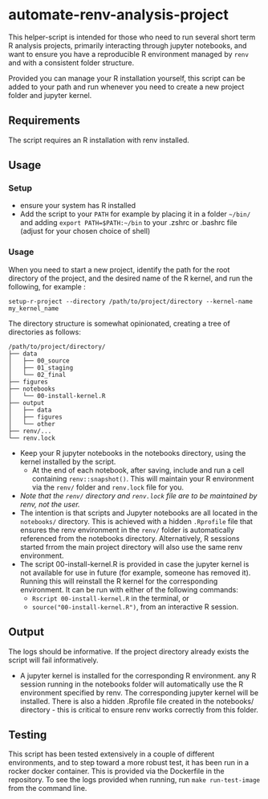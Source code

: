 # automate-renv-analysis-project

This helper-script is intended for those who need to run several short term R analysis projects, primarily interacting through jupyter notebooks, and want to ensure you have a reproducible R environment managed by `renv` and with a consistent folder structure.

Provided you can manage your R installation yourself, this script can be added to your path and run whenever you need to create a new project folder and jupyter kernel.

## Requirements

The script requires an R installation with renv installed.

## Usage

### Setup

- ensure your system has R installed
- Add the script to your `PATH` for example by placing it in a folder `~/bin/` and adding `export PATH=$PATH:~/bin` to your .zshrc or .bashrc file (adjust for your chosen choice of shell)

### Usage

When you need to start a new project, identify the path for the root directory of the project, and the desired name of the R kernel, and run the following, for example :

```{bash}
setup-r-project --directory /path/to/project/directory --kernel-name my_kernel_name
```

The directory structure is somewhat opinionated, creating a tree of directories as follows:

```{bash}
/path/to/project/directory/
├── data
│   ├── 00_source
│   ├── 01_staging
│   └── 02_final
├── figures
├── notebooks
│   └── 00-install-kernel.R
├── output
│   ├── data
│   ├── figures
│   └── other
├── renv/...
└── renv.lock
```

- Keep your R jupyter notebooks in the notebooks directory, using the kernel installed by the script.
  - At the end of each notebook, after saving, include and run a cell containing `renv::snapshot()`.  This will maintain your  R environment via the `renv/` folder and `renv.lock` file for you.
- *Note that the `renv/` directory and `renv.lock` file are to be maintained by renv, not the user.*
- The intention is that scripts and Jupyter notebooks are all located in the `notebooks/` directory.  This is achieved with a hidden `.Rprofile` file that ensures the renv environment in the `renv/` folder is automatically referenced from the notebooks directory.  Alternatively, R sessions started frrom the main project directory will also use the same renv environment.
- The script 00-install-kernel.R is provided in case the jupyter kernel is not available for use in future (for example, someone has removed it).  Running this will reinstall the R kernel for the corresponding environment.  It can be run with either of the following commands:
  - `Rscript 00-install-kernel.R` in the terminal, or
  - `source("00-install-kernel.R")`, from an interactive R session.

## Output

The logs should be informative.  If the project directory already exists the script will fail informatively.

- A jupyter kernel is installed for the corresponding R environment.
any R session running in the notebooks folder will automatically use the R environment specified by renv.  The corresponding jupyter kernel will be installed.
There is also a hidden .Rprofile file created in the notebooks/ directory - this is critical to ensure renv works correctly from this folder.

## Testing

This script has been tested extensively in a couple of different environments, and to step toward a more robust test, it has been run in a rocker docker container.  This is provided via the Dockerfile in the repository.  To see the logs provided when running, run `make run-test-image` from the command line.
